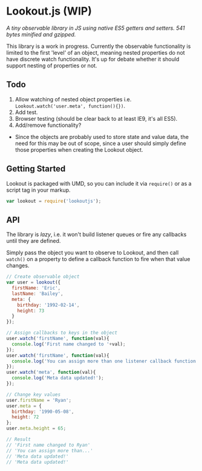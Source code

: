 # Lookout.js (WIP)
*A tiny observable library in JS using native ES5 getters and setters. 541 bytes minified and gzipped.*

This library is a work in progress. Currently the observable functionality is limited to the first 'level' of an object, meaning nested properties do not have discrete watch functionality. It's up for debate whether it should support nesting of properties or not.

## Todo
1. Allow watching of nested object properties i.e. `Lookout.watch('user.meta', function(){})`.
2. Add test.
3. Browser testing (should be clear back to at least IE9, it's all ES5).
4. Add/remove functionality?
  - Since the objects are probably used to store state and value data, the need for this may be out of scope, since a user should simply define those properties when creating the Lookout object. 

## Getting Started
Lookout is packaged with UMD, so you can include it via `require()` or as a script tag in your markup.
```javascript
var lookout = require('lookoutjs');
```

## API
The library is *lazy*, i.e. it won't build listener queues or fire any callbacks until they are defined.

Simply pass the object you want to observe to Lookout, and then call `watch()` on a property to define a callback function to fire when that value changes.
```javascript
// Create observable object
var user = lookout({
  firstName: 'Eric',
  lastName: 'Bailey',
  meta: {
    birthday: '1992-02-14',
    height: 73
  }
});

// Assign callbacks to keys in the object
user.watch('firstName', function(val){
  console.log('First name changed to '+val);
});
user.watch('firstName', function(val){
  console.log('You can assign more than one listener callback function to a value');
});
user.watch('meta', function(val){
  console.log('Meta data updated!');
});

// Change key values
user.firstName = 'Ryan';
user.meta = {
  birthday: '1990-05-08',
  height: 72
};
user.meta.height = 65;

// Result
// 'First name changed to Ryan'
// 'You can assign more than...'
// 'Meta data updated!'
// 'Meta data updated!'
```
